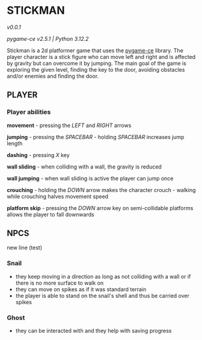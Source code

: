 # STICKMAN

*v0.0.1*

*pygame-ce v2.5.1 | Python 3.12.2*

Stickman is a 2d platformer game that uses the [pygame-ce](http://pyga.me) library. The player character is a stick figure who can move left and right and is affected by gravity but can overcome it by jumping. The main goal of the game is exploring the given level, finding the key to the door, avoiding obstacles and/or enemies and finding the door.

## PLAYER

### Player abilities
**movement**
    - pressing the *LEFT* and *RIGHT* arrows

**jumping**
    - pressing the *SPACEBAR*
    - holding *SPACEBAR* increases jump length

**dashing**
    - pressing *X* key

**wall sliding**
    - when colliding with a wall, the gravity is reduced

**wall jumping**
    - when wall sliding is active the player can jump once

**crouching**
    - holding the *DOWN* arrow makes the character crouch
    - walking while crouching halves movement speed

**platform skip**
    - pressing the *DOWN* arrow key on semi-collidable platforms allows the player to fall downwards

## NPCS

new line (test)

### Snail
- they keep moving in a direction as long as not colliding with a wall or if there is no more surface to walk on
- they can move on spikes as if it was standard terrain
- the player is able to stand on the snail's shell and thus be carried over spikes

### Ghost
- they can be interacted with and they help with saving progress